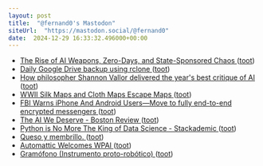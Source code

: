 ```yaml
---
layout: post
title:  "@fernand0's Mastodon"
siteUrl:  "https://mastodon.social/@fernand0"
date:  2024-12-29 16:33:32.496000+00:00
---
```

*  [The Rise of AI Weapons, Zero-Days, and State-Sponsored Chaos ](https://www.armis.com/blog/the-rise-of-ai-weapons-zero-days-and-state-sponsored-chaos) ([toot](https://mastodon.social/@fernand0/113737073458849854))
*  [Daily Google Drive backup using rclone ](https://codingrelic.geekhold.com/2024/12/daily-google-drive-backup-using-rclone.htm) ([toot](https://mastodon.social/@fernand0/113736752368628444))
*  [How philosopher Shannon Vallor delivered the year's best critique of AI ](https://www.fastcompany.com/91240425/how-philosopher-shannon-vallor-delivered-the-years-best-critique-of-a) ([toot](https://mastodon.social/@fernand0/113736045059833831))
*  [WWII Silk Maps and Cloth Maps Escape Maps ](http://escape-maps.com) ([toot](https://mastodon.social/@fernand0/113735932200134541))
*  [FBI Warns iPhone And Android Users—Move to fully end-to-end encrypted messengers ](https://discuss.techlore.tech/t/fbi-warns-iphone-and-android-users-move-to-fully-end-to-end-encrypted-messengers/1100) ([toot](https://mastodon.social/@fernand0/113735581922137197))
*  [The AI We Deserve - Boston Review  ](https://www.bostonreview.net/forum/the-ai-we-deserve/) ([toot](https://mastodon.social/@fernand0/113735335553042617))
*  [Python is No More The King of Data Science - Stackademic ](https://blog.stackademic.com/is-python-still-the-king-of-data-science-476f1e3191b) ([toot](https://mastodon.social/@fernand0/113734468182528828))
*  [Queso y membrillo. ](https://avecesunafoto.wordpress.com/2024/12/28/queso-y-membrillo) ([toot](https://mastodon.social/@fernand0/113733825115337338))
*  [Automattic Welcomes WPAI ](https://automattic.com/2024/12/09/automattic-welcomes-wpai) ([toot](https://mastodon.social/@fernand0/113733797591178744))
*  [Gramófono (Instrumento proto-robótico) ](https://www.flickr.com/photos/fernand0/54204512282) ([toot](https://mastodon.social/@fernand0/113733710386704648))

